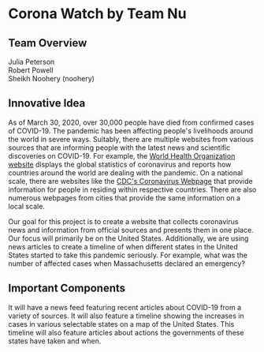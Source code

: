 # Corona Watch by Team Nu

## Team Overview
Julia Peterson  
Robert Powell  
Sheikh Noohery (noohery)  

## Innovative Idea 
As of March 30, 2020, over 30,000 people have died from confirmed cases of COVID-19. The pandemic has been affecting people's livelihoods around the world in severe ways. Suitably, there are multiple websites from various sources that are informing people with the latest news and scientific discoveries on COVID-19. For example, the [World Health Organization website](https://www.who.int/emergencies/diseases/novel-coronavirus-2019) displays the global statistics of coronavirus and reports how countries around the world are dealing with the pandemic. On a national scale, there are websites like the [CDC's Coronavirus Webpage](https://www.cdc.gov/coronavirus/2019-nCoV/index.html) that provide information for people in residing within respective countries. There are also numerous webpages from cities that provide the same information on a local scale.  
  
Our goal for this project is to create a website that collects coronavirus news and information from official sources and presents them in one place. Our focus will primarily be on the United States. Additionally, we are using news articles to create a timeline of when different states in the United States started to take this pandemic seriously. For example, what was the number of affected cases when Massachusetts declared an emergency? 

## Important Components
It will have a news feed featuring recent articles about COVID-19 from a variety of sources.  It will also feature a timeline showing the increases in cases in various selectable states on a map of the United States.  This timeline will also feature articles about actions the governments of these states have taken and when. 
